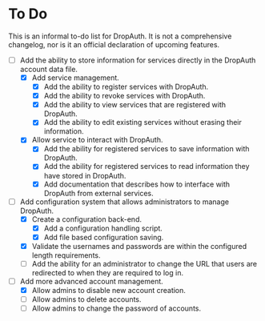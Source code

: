 # To Do

This is an informal to-do list for DropAuth. It is not a comprehensive changelog, nor is it an official declaration of upcoming features.

- [ ] Add the ability to store information for services directly in the DropAuth account data file.
    - [X] Add service management.
        - [X] Add the ability to register services with DropAuth.
        - [X] Add the ability to revoke services with DropAuth.
        - [X] Add the ability to view services that are registered with DropAuth.
        - [X] Add the ability to edit existing services without erasing their information.
    - [X] Allow service to interact with DropAuth.
        - [X] Add the ability for registered services to save information with DropAuth.
        - [X] Add the ability for registered services to read information they have stored in DropAuth.
        - [X] Add documentation that describes how to interface with DropAuth from external services.
- [ ] Add configuration system that allows administrators to manage DropAuth.
    - [X] Create a configuration back-end.
        - [X] Add a configuration handling script.
        - [X] Add file based configuration saving.
    - [X] Validate the usernames and passwords are within the configured length requirements.
    - [ ] Add the ability for an administrator to change the URL that users are redirected to when they are required to log in.
- [ ] Add more advanced account management.
    - [X] Allow admins to disable new account creation.
    - [ ] Allow admins to delete accounts.
    - [ ] Allow admins to change the password of accounts.
